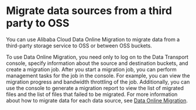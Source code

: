 # Migrate data sources from a third party to OSS

You can use Alibaba Cloud Data Online Migration to migrate data from a third-party storage service to OSS or between OSS buckets.

To use Data Online Migration, you need only to log on to the Data Transport console, specify information about the source and destination buckets, and create a migration job. After you start a migration job, you can perform management tasks for the job in the console. For example, you can view the migration progress and bandwidth throttling of the job. Additionally, you can use the console to generate a migration report to view the list of migrated files and the list of files that failed to be migrated. For more information about how to migrate data for each data source, see [Data Online Migration](https://www.alibabacloud.com/help/zh/product/94157.htm).

